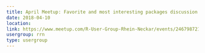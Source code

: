 ```yaml
---
title: April Meetup: Favorite and most interesting packages discussion
date: 2018-04-10
location: 
link: https://www.meetup.com/R-User-Group-Rhein-Neckar/events/246798721/
usergroup: rrn
type: usergroup
---
```

